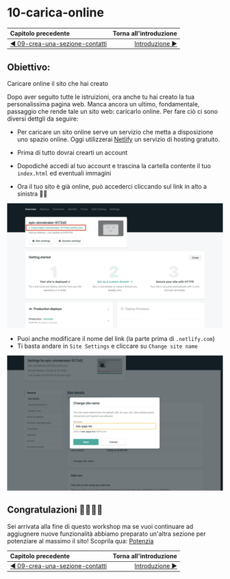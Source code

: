 # 10-carica-online

| Capitolo precedente                                                  | Torna all'introduzione                                                        |
| :------------------------------------------------------------------- | ----------------------------------------------------------------------------: |
| [◀︎ ︎︎09-crea-una-sezione-contatti](../09-crea-una-sezione-contatti) | [Introduzione ▶︎](https://github.com/girlscodeit/oltreconomia-2019/) |


## Obiettivo: 
Caricare online il sito che hai creato

Dopo aver seguito tutte le istruizioni, ora anche tu hai creato la tua personalissima pagina web. Manca ancora un ultimo, fondamentale, passaggio che rende tale un sito web: caricarlo online.
Per fare ciò ci sono diversi dettgli da seguire:

- Per caricare un sito online serve un servizio che metta a disposizione uno spazio online. Oggi utilizzerai [Netlify](https://www.netlify.com) un servizio di hosting gratuito.
  
- Prima di tutto dovrai crearti un account
- Dopodiché accedi al tuo account e trascina la cartella contente il tuo `index.html` ed eventuali immagini
- Ora il tuo sito è già online, può accederci cliccando sul link in alto a sinistra 🎉🎉


![10-image.png](../assets/Lessons/10-image.png)


- Puoi anche modificare il nome del link (la parte prima di `.netlify.com`)
- Ti basta andare in `Site Settings` e cliccare su `Change site name`


![10-image-1.png](../assets/Lessons/10-image-1.png)

## Congratulazioni 🎉🎉🎉🎉

Sei arrivata alla fine di questo workshop ma se vuoi continuare ad aggiugnere nuove funzionalità abbiamo preparato un'altra sezione per potenziare al massimo il sito! Scoprila qua: [Potenzia](https://github.com/girlscodeit/oltreconomia-2019/tree/master/potenzia-il-tuo-sito)


| Capitolo precedente                                                  | Torna all'introduzione                                    |
| :------------------------------------------------------------------- | --------------------------------------------------------: |
| [◀︎ ︎︎09-crea-una-sezione-contatti](../09-crea-una-sezione-contatti) | [Introduzione ▶︎](https://github.com/girlscodeit/oltreconomia-2019/) |
